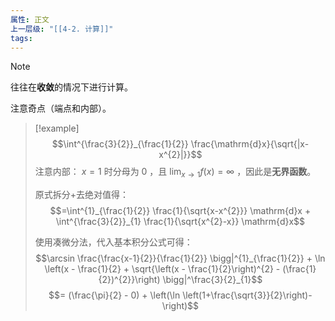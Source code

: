 ```yaml
---
属性: 正文
上一层级: "[[4-2. 计算]]"
tags:
---
```


>[!note] 
>往往在**收敛**的情况下进行计算。

注意奇点（端点和内部）。

> [!example] 
> $$\int^{\frac{3}{2}}_{\frac{1}{2}}  \frac{\mathrm{d}x}{\sqrt{|x-x^{2}|}}$$
> 注意内部： $x=1$ 时分母为 $0$ ，且 $\lim_{x \to 1} f(x) = \infty$ ，因此是**无界函数**。
> 
> 原式拆分+去绝对值得：$$=\int^{1}_{\frac{1}{2}} \frac{1}{\sqrt{x-x^{2}}} \mathrm{d}x + \int^{\frac{3}{2}}_{1} \frac{1}{\sqrt{x^{2}-x}} \mathrm{d}x$$
> 
> 使用凑微分法，代入基本积分公式可得：$$\arcsin \frac{\frac{x-1}{2}}{\frac{1}{2}} \bigg|^{1}_{\frac{1}{2}} + \ln \left(x - \frac{1}{2} + \sqrt{\left(x - \frac{1}{2}\right)^{2} - (\frac{1}{2})^{2}}\right) \bigg|^\frac{3}{2}_{1}$$
> $$= (\frac{\pi}{2} - 0) + \left(\ln \left(1+\frac{\sqrt{3}}{2}\right)- \right)$$